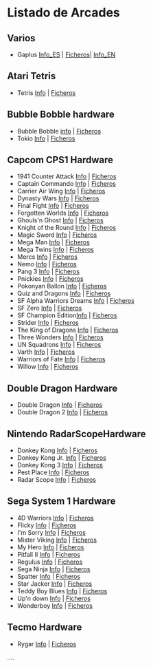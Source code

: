 # Listado de Arcades

Varios
----------------------------------
* Gaplus [Info_ES](https://github.com/neptuno-fpga/Binaries/tree/main/Arcades/Z--Infojuegos/Gaplus.md) | [Ficheros](https://github.com/neptuno-fpga/Binaries/tree/main/Arcades/Varios/Gaplus)| [Info_EN](https://github.com/neptuno-fpga/Binaries/blob/main/Arcades/Z--Infojuegos/Gaplus_en.md)

Atari Tetris
----------------------------------
* Tetris [Info](https://github.com/neptuno-fpga/Binaries/tree/main/Arcades/Z--Infojuegos/Tetris.md)  | [Ficheros](https://github.com/neptuno-fpga/Binaries/tree/main/Arcades/Atari%20Tetris)

Bubble Bobble hardware
----------------------------------
* Bubble Bobble [info](https://github.com/ingloriond/Unamiga/blob/master/Cores/Arcades/Z--Infojuegos/Bubble%20Bobble.md) | [Ficheros](https://github.com/neptuno-fpga/Binaries/tree/main/Arcades/Bubble%20Bobble%20Hardware)
* Tokio [Info](https://github.com/ingloriond/Unamiga/blob/master/Cores/Arcades/Z--Infojuegos/Tokio.md) | [Ficheros](https://github.com/neptuno-fpga/Binaries/tree/main/Arcades/Bubble%20Bobble%20Hardware)

Capcom CPS1 Hardware
----------------------------------
* 1941 Counter Attack [Info](https://github.com/neptuno-fpga/Binaries/tree/main/Arcades/Z--Infojuegos/1941.md) | [Ficheros](https://github.com/neptuno-fpga/Binaries/tree/main/Arcades/Capcom%20CPS1%20hardware)
* Captain Commando [Info](https://github.com/neptuno-fpga/Binaries/tree/main/Arcades/Z--Infojuegos/Capitancommando.md) | [Ficheros](https://github.com/neptuno-fpga/Binaries/tree/main/Arcades/Capcom%20CPS1%20hardware)
* Carrier Air Wing [Info](https://github.com/neptuno-fpga/Binaries/tree/main/Arcades/Z--Infojuegos/CarrierAirWing.md) | [Ficheros](https://github.com/neptuno-fpga/Binaries/tree/main/Arcades/Capcom%20CPS1%20hardware)
* Dynasty Wars [Info](https://github.com/neptuno-fpga/Binaries/tree/main/Arcades/Z--Infojuegos/.md) | [Ficheros](https://github.com/neptuno-fpga/Binaries/tree/main/Arcades/Capcom%20CPS1%20hardware)
* Final Fight [Info](https://github.com/neptuno-fpga/Binaries/tree/main/Arcades/Z--Infojuegos/FinalFight.md) | [Ficheros](https://github.com/neptuno-fpga/Binaries/tree/main/Arcades/Capcom%20CPS1%20hardware)
* Forgotten Worlds [Info](https://github.com/neptuno-fpga/Binaries/tree/main/Arcades/Z--Infojuegos/ForgottenWorlds.md) | [Ficheros](https://github.com/neptuno-fpga/Binaries/tree/main/Arcades/Capcom%20CPS1%20hardware)
* Ghouls'n Ghost [Info](https://github.com/neptuno-fpga/Binaries/tree/main/Arcades/Z--Infojuegos/Ghouls'nghost.md) | [Ficheros](https://github.com/neptuno-fpga/Binaries/tree/main/Arcades/Capcom%20CPS1%20hardware)
* Knight of the Round [Info](https://github.com/neptuno-fpga/Binaries/tree/main/Arcades/Z--Infojuegos/Knightoftheround.md) | [Ficheros](https://github.com/neptuno-fpga/Binaries/tree/main/Arcades/Capcom%20CPS1%20hardware)
* Magic Sword [Info](https://github.com/neptuno-fpga/Binaries/tree/main/Arcades/Z--Infojuegos/MagicSword.md) | [Ficheros](https://github.com/neptuno-fpga/Binaries/tree/main/Arcades/Capcom%20CPS1%20hardware)
* Mega Man [Info](https://github.com/neptuno-fpga/Binaries/tree/main/Arcades/Z--Infojuegos/Megaman.md) | [Ficheros](https://github.com/neptuno-fpga/Binaries/tree/main/Arcades/Capcom%20CPS1%20hardware)
* Mega Twins [Info](https://github.com/neptuno-fpga/Binaries/tree/main/Arcades/Z--Infojuegos/Megatwins.md) | [Ficheros](https://github.com/neptuno-fpga/Binaries/tree/main/Arcades/Capcom%20CPS1%20hardware)
* Mercs [Info](https://github.com/neptuno-fpga/Binaries/tree/main/Arcades/Z--Infojuegos/Mercs.md) | [Ficheros](https://github.com/neptuno-fpga/Binaries/tree/main/Arcades/Capcom%20CPS1%20hardware)
* Nemo [Info](https://github.com/neptuno-fpga/Binaries/tree/main/Arcades/Z--Infojuegos/Nemo.md) | [Ficheros](https://github.com/neptuno-fpga/Binaries/tree/main/Arcades/Capcom%20CPS1%20hardware)
* Pang 3 [Info](https://github.com/neptuno-fpga/Binaries/tree/main/Arcades/Z--Infojuegos/Pang3.md) | [Ficheros](https://github.com/neptuno-fpga/Binaries/tree/main/Arcades/Capcom%20CPS1%20hardware)
* Pnickies [Info](https://github.com/neptuno-fpga/Binaries/tree/main/Arcades/Z--Infojuegos/Pnickies.md) | [Ficheros](https://github.com/neptuno-fpga/Binaries/tree/main/Arcades/Capcom%20CPS1%20hardware)
* Pokonyan Ballon [Info](https://github.com/neptuno-fpga/Binaries/tree/main/Arcades/Z--Infojuegos/Pokonyan_Balloon.md) | [Ficheros](https://github.com/neptuno-fpga/Binaries/tree/main/Arcades/Capcom%20CPS1%20hardware)
* Quiz and Dragons [Info](https://github.com/neptuno-fpga/Binaries/tree/main/Arcades/Z--Infojuegos/Quizanddragons.md) | [Ficheros](https://github.com/neptuno-fpga/Binaries/tree/main/Arcades/Capcom%20CPS1%20hardware)
* SF Alpha Warriors Dreams [Info](https://github.com/neptuno-fpga/Binaries/tree/main/Arcades/Z--Infojuegos/SF_Alpha_Warriors_Dreams.md) | [Ficheros](https://github.com/neptuno-fpga/Binaries/tree/main/Arcades/Capcom%20CPS1%20hardware)
* SF Zero [Info](https://github.com/neptuno-fpga/Binaries/tree/main/Arcades/Z--Infojuegos/SF_Zero.md) | [Ficheros](https://github.com/neptuno-fpga/Binaries/tree/main/Arcades/Capcom%20CPS1%20hardware)
* SF Champion Edition[Info](https://github.com/neptuno-fpga/Binaries/tree/main/Arcades/Z--Infojuegos/SF2_Champion_Edition.md) | [Ficheros](https://github.com/neptuno-fpga/Binaries/tree/main/Arcades/Capcom%20CPS1%20hardware)
* Strider [Info](https://github.com/neptuno-fpga/Binaries/tree/main/Arcades/Z--Infojuegos/Strider.md) | [Ficheros](https://github.com/neptuno-fpga/Binaries/tree/main/Arcades/Capcom%20CPS1%20hardware)
* The King of Dragons [Info](https://github.com/neptuno-fpga/Binaries/tree/main/Arcades/Z--Infojuegos/The_King_of_Dragons.md) | [Ficheros](https://github.com/neptuno-fpga/Binaries/tree/main/Arcades/Capcom%20CPS1%20hardware)
* Three Wonders [Info](https://github.com/neptuno-fpga/Binaries/tree/main/Arcades/Z--Infojuegos/Three_Wonders.md) | [Ficheros](https://github.com/neptuno-fpga/Binaries/tree/main/Arcades/Capcom%20CPS1%20hardware)
* UN Squadrons [Info](https://github.com/neptuno-fpga/Binaries/tree/main/Arcades/Z--Infojuegos/UN_Squadron.md) | [Ficheros](https://github.com/neptuno-fpga/Binaries/tree/main/Arcades/Capcom%20CPS1%20hardware)
* Varth [Info](https://github.com/neptuno-fpga/Binaries/tree/main/Arcades/Z--Infojuegos/Varth.md) | [Ficheros](https://github.com/neptuno-fpga/Binaries/tree/main/Arcades/Capcom%20CPS1%20hardware)
* Warriors of Fate [Info](https://github.com/neptuno-fpga/Binaries/tree/main/Arcades/Z--Infojuegos/Warriors_of_Fate.md) | [Ficheros](https://github.com/neptuno-fpga/Binaries/tree/main/Arcades/Capcom%20CPS1%20hardware)
* Willow [Info](https://github.com/neptuno-fpga/Binaries/tree/main/Arcades/Z--Infojuegos/Willow.md) | [Ficheros](https://github.com/neptuno-fpga/Binaries/tree/main/Arcades/Capcom%20CPS1%20hardware)

Double Dragon Hardware
----------------------------------
* Double Dragon [Info]() | [Ficheros](https://github.com/neptuno-fpga/Binaries/tree/main/Arcades/Double%20Dragon%20Hardware)
* Double Dragon 2 [Info]() | [Ficheros](https://github.com/neptuno-fpga/Binaries/tree/main/Arcades/Double%20Dragon%20Hardware)

Nintendo RadarScopeHardware
----------------------------------
* Donkey Kong [Info]() | [Ficheros](https://github.com/neptuno-fpga/Binaries/tree/main/Arcades/Nintendo%20RadarScope%20Hardware)
* Donkey Kong Jr. [Info]() | [Ficheros](https://github.com/neptuno-fpga/Binaries/tree/main/Arcades/Nintendo%20RadarScope%20Hardware)
* Donkey Kong 3 [Info]() | [Ficheros](https://github.com/neptuno-fpga/Binaries/tree/main/Arcades/Nintendo%20RadarScope%20Hardware)
* Pest Place [Info]() | [Ficheros](https://github.com/neptuno-fpga/Binaries/tree/main/Arcades/Nintendo%20RadarScope%20Hardware)
* Radar Scope [Info]() | [Ficheros](https://github.com/neptuno-fpga/Binaries/tree/main/Arcades/Nintendo%20RadarScope%20Hardware)

Sega System 1 Hardware
----------------------------------
* 4D Warriors [Info]() | [Ficheros](https://github.com/neptuno-fpga/Binaries/tree/main/Arcades/Sega%20System%201%20Hardware)
* Flicky [Info]() | [Ficheros](https://github.com/neptuno-fpga/Binaries/tree/main/Arcades/Sega%20System%201%20Hardware)
* I'm Sorry [Info]() | [Ficheros](https://github.com/neptuno-fpga/Binaries/tree/main/Arcades/Sega%20System%201%20Hardware)
* Mister Viking [Info]() | [Ficheros](https://github.com/neptuno-fpga/Binaries/tree/main/Arcades/Sega%20System%201%20Hardware)
* My Hero [Info]() | [Ficheros](https://github.com/neptuno-fpga/Binaries/tree/main/Arcades/Sega%20System%201%20Hardware)
* Pitfall II [Info]() | [Ficheros](https://github.com/neptuno-fpga/Binaries/tree/main/Arcades/Sega%20System%201%20Hardware)
* Regulus [Info]() | [Ficheros](https://github.com/neptuno-fpga/Binaries/tree/main/Arcades/Sega%20System%201%20Hardware)
* Sega Ninja [Info]() | [Ficheros](https://github.com/neptuno-fpga/Binaries/tree/main/Arcades/Sega%20System%201%20Hardware)
* Spatter [Info]() | [Ficheros](https://github.com/neptuno-fpga/Binaries/tree/main/Arcades/Sega%20System%201%20Hardware)
* Star Jacker [Info]() | [Ficheros](https://github.com/neptuno-fpga/Binaries/tree/main/Arcades/Sega%20System%201%20Hardware)
* Teddy Boy Blues [Info]() | [Ficheros](https://github.com/neptuno-fpga/Binaries/tree/main/Arcades/Sega%20System%201%20Hardware)
* Up'n down [Info]() | [Ficheros](https://github.com/neptuno-fpga/Binaries/tree/main/Arcades/Sega%20System%201%20Hardware)
* Wonderboy [Info]() | [Ficheros](https://github.com/neptuno-fpga/Binaries/tree/main/Arcades/Sega%20System%201%20Hardware)

Tecmo Hardware
----------------------------------
* Rygar [Info]() | [Ficheros](https://github.com/neptuno-fpga/Binaries/tree/main/Arcades/Tecmo%20Hardware)


....
